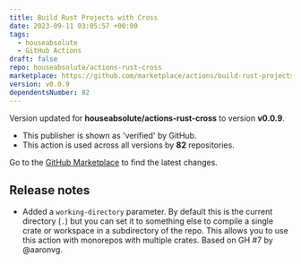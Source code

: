 ```yaml
---
title: Build Rust Projects with Cross
date: 2023-09-11 03:05:57 +00:00
tags:
  - houseabsolute
  - GitHub Actions
draft: false
repo: houseabsolute/actions-rust-cross
marketplace: https://github.com/marketplace/actions/build-rust-projects-with-cross
version: v0.0.9
dependentsNumber: 82
---
```



Version updated for **houseabsolute/actions-rust-cross** to version **v0.0.9**.
- This publisher is shown as 'verified' by GitHub.
- This action is used across all versions by **82** repositories.

Go to the [GitHub Marketplace](https://github.com/marketplace/actions/build-rust-projects-with-cross) to find the latest changes.

## Release notes

- Added a `working-directory` parameter. By default this is the current directory (`.`) but you can set it to something else to compile a single crate or workspace in a subdirectory of the repo. This allows you to use this action with monorepos with multiple crates. Based on GH #7 by @aaronvg.

